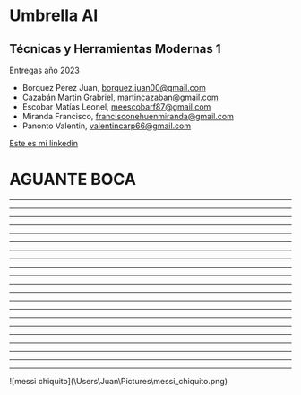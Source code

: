 # Umbrella AI
## Técnicas y Herramientas Modernas 1
Entregas año 2023
* Borquez Perez Juan, <borquez.juan00@gmail.com>
* Cazabán Martin Grabriel, <martincazaban@gmail.com>
* Escobar Matías Leonel, <meescobarf87@gmail.com>
* Miranda Francisco, <francisconehuenmiranda@gmail.com>
* Panonto Valentin, <valentincarp66@gmail.com>


[Este es mi linkedin](https://www.youtube.com/watch?v=8EQRGf9GQPU)


# AGUANTE BOCA
<hr>
<hr>
<vr>
<hr>
<hr>
<hr>
<vr>
<hr>
<hr>
<hr>
<vr>
<hr>
<hr>
<hr>
<vr>
<hr>
<hr>
<hr>
<vr>
<hr><hr>
<hr>
<vr>
<hr><hr>
<hr>
<vr>
<hr>
![messi chiquito](\Users\Juan\Pictures\messi_chiquito.png)
